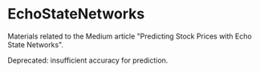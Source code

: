 # EchoStateNetworks
Materials related to the Medium article "Predicting Stock Prices with Echo State Networks". 

Deprecated: insufficient accuracy for prediction.
